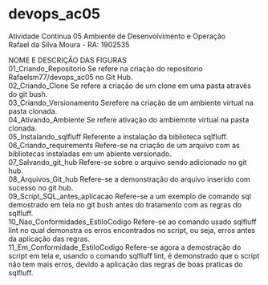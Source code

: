 # devops_ac05  
Atividade Continua 05 Ambiente de Desenvolvimento e Operação  
Rafael da Silva Moura - RA: 1902535    

NOME E DESCRIÇÃO DAS FIGURAS  
01_Criando_Repositorio  Se refere na criação do repositorio Rafaelsm77/devops_ac05 no Git Hub.    
02_Criando_Clone Se refere a criação de um clone em uma pasta através do git bush.    
03_Criando_Versionamento Serefere na criação de um ambiente virtual na pasta clonada.  
04_Ativando_Ambiente Se refere ativação do ambiemnte virtual na pasta clonada.   
05_Instalando_sqlfluff Referente a instalação da biblioteca sqlfluff.  
06_Criando_requirements Refere-se na criação de um arquivo com as bibliotecas instaladas em um abiente versionado.  
07_Salvando_git_hub Refere-se sobre o arquivo sendo adicionado no git hub.  
08_Arquivos_Git_hub Refere-se a demonstração do arquivo inserido com sucesso no git hub.  
09_Script_SQL_antes_aplicacao Refere-se a um exemplo de comando sql demostrado em tela no git bush antes do tratamento com as regras do sqlfluff.  
10_Nao_Conformidades_EstiloCodigo Refere-se ao comando usado sqlfluff lint no qual demonstra os erros encontrados no script, ou seja, erros antes da aplicação das regras.  
11_Em_Conformidade_EstiloCodigo Refere-se agora a demostração do script em tela e, usando o comando sqlfluff lint, é demonstrado que o script não tem mais erros, devido a aplicação das regras de boas praticas do sqlfluff.  
